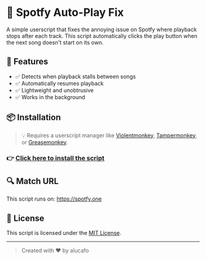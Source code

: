 # 🎵 Spotfy Auto-Play Fix

A simple userscript that fixes the annoying issue on Spotfy where playback stops after each track. This script automatically clicks the play button when the next song doesn't start on its own.

## 🚀 Features

- ✅ Detects when playback stalls between songs
- ✅ Automatically resumes playback
- ✅ Lightweight and unobtrusive
- ✅ Works in the background

## 📦 Installation

> 💡 Requires a userscript manager like [Violentmonkey](https://violentmonkey.github.io/), [Tampermonkey](https://www.tampermonkey.net/), or [Greasemonkey](https://www.greasespot.net/).

### 👉 [Click here to install the script](https://raw.githubusercontent.com/alucafo/spotfy-autoplay/main/spotfy-autoplay.user.js)

## 🔍 Match URL

This script runs on: https://spotfy.one

## 📜 License

This script is licensed under the [MIT License](LICENSE).

---

> Created with ❤️ by alucafo

